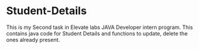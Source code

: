# Student-Details
This is my Second task in Elevate labs JAVA Developer intern program. This contains java code for Student Details and functions to update, delete the ones already present.

